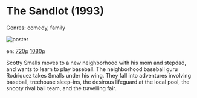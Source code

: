 # The Sandlot (1993)

Genres: comedy, family

![poster](http://image.tmdb.org/t/p/w500/fKJUQrAm5QbVR5DqgH9U5IflHGQ.jpg)

en:
  [720p](magnet:?xt=urn:btih:C327D675E69425D8D06822C9111C6F6FC79BAFEE&tr=udp://glotorrents.pw:6969/announce&tr=udp://tracker.opentrackr.org:1337/announce&tr=udp://torrent.gresille.org:80/announce&tr=udp://tracker.openbittorrent.com:80&tr=udp://tracker.coppersurfer.tk:6969&tr=udp://tracker.leechers-paradise.org:6969&tr=udp://p4p.arenabg.ch:1337&tr=udp://tracker.internetwarriors.net:1337)
  [1080p](magnet:?xt=urn:btih:5CBFB61D7D9132DAEE4D8B6C22BD80EADB82A373&tr=udp://glotorrents.pw:6969/announce&tr=udp://tracker.opentrackr.org:1337/announce&tr=udp://torrent.gresille.org:80/announce&tr=udp://tracker.openbittorrent.com:80&tr=udp://tracker.coppersurfer.tk:6969&tr=udp://tracker.leechers-paradise.org:6969&tr=udp://p4p.arenabg.ch:1337&tr=udp://tracker.internetwarriors.net:1337)
  


Scotty Smalls moves to a new neighborhood with his mom and stepdad, and wants to learn to play baseball. The neighborhood baseball guru Rodriquez takes Smalls under his wing. They fall into adventures involving baseball, treehouse sleep-ins, the desirous lifeguard at the local pool, the snooty rival ball team, and the travelling fair.
